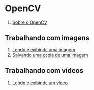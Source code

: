 # OpenCV

1. [Sobre o OpenCV](about.md)

## Trabalhando com imagens

1. [Lendo e exibindo uma imagem](lendo-exibindo-imagem.md)
1. [Salvando uma copia de uma imagem](salvando-copia-imagem.md)

## Trabalhando com vídeos

1. [Lendo e exibindo um vídeo](lendo-exibindo-video.md)